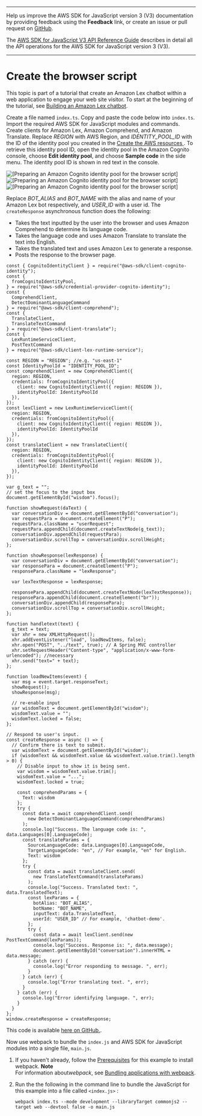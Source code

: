 --------

Help us improve the AWS SDK for JavaScript version 3 \(V3\) documentation by providing feedback using the **Feedback** link, or create an issue or pull request on [GitHub](https://github.com/awsdocs/aws-sdk-for-javascript-v3)\.

 The [AWS SDK for JavaScript V3 API Reference Guide](https://docs.aws.amazon.com/AWSJavaScriptSDK/v3/latest/index.html) describes in detail all the API operations for the AWS SDK for JavaScript version 3 \(V3\)\.

--------

# Create the browser script<a name="lex-bot-example-script"></a>

This topic is part of a tutorial that create an Amazon Lex chatbot within a web application to engage your web site visitor\. To start at the beginning of the tutorial, see [Building an Amazon Lex chatbot](lex-bot-example.md)\.

Create a file named `index.ts`\. Copy and paste the code below into `index.ts`\. Import the required AWS SDK for JavaScript modules and commands\. Create clients for Amazon Lex, Amazon Comprehend, and Amazon Translate\. Replace *REGION* with AWS Region, and *IDENTITY\_POOL\_ID* with the ID of the identity pool you created in the [Create the AWS resources ](lex-bot-provision-resources.md)\. To retrieve this identity pool ID, open the identity pool in the Amazon Cognito console, choose **Edit identity pool**, and choose **Sample code** in the side menu\. The identity pool ID is shown in red text in the console\.

![\[Preparing an Amazon Cognito identity pool for the browser script\]](http://docs.aws.amazon.com/sdk-for-javascript/v3/developer-guide/images/identity-pool-id.png)![\[Preparing an Amazon Cognito identity pool for the browser script\]](http://docs.aws.amazon.com/sdk-for-javascript/v3/developer-guide/)![\[Preparing an Amazon Cognito identity pool for the browser script\]](http://docs.aws.amazon.com/sdk-for-javascript/v3/developer-guide/)

 Replace *BOT\_ALIAS* and *BOT\_NAME* with the alias and name of your Amazon Lex bot respectively, and *USER\_ID* with a user id\. The `createResponse` asynchronous function does the following:
+ Takes the text inputted by the user into the browser and uses Amazon Comprehend to determine its language code\.
+ Takes the language code and uses Amazon Translate to translate the text into English\.
+ Takes the translated text and uses Amazon Lex to generate a response\.
+ Posts the response to the browser page\.

```
const { CognitoIdentityClient } = require("@aws-sdk/client-cognito-identity");
const {
  fromCognitoIdentityPool,
} = require("@aws-sdk/credential-provider-cognito-identity");
const {
  ComprehendClient,
  DetectDominantLanguageCommand
} = require("@aws-sdk/client-comprehend");
const {
  TranslateClient,
  TranslateTextCommand
} = require("@aws-sdk/client-translate");
const {
  LexRuntimeServiceClient,
  PostTextCommand
} = require("@aws-sdk/client-lex-runtime-service");

const REGION = "REGION"; //e.g. "us-east-1"
const IdentityPoolId = "IDENTITY_POOL_ID";
const comprehendClient = new ComprehendClient({
  region: REGION,
  credentials: fromCognitoIdentityPool({
    client: new CognitoIdentityClient({ region: REGION }),
    identityPoolId: IdentityPoolId
  }),
});
const lexClient = new LexRuntimeServiceClient({
  region: REGION,
  credentials: fromCognitoIdentityPool({
    client: new CognitoIdentityClient({ region: REGION }),
    identityPoolId: IdentityPoolId
  }),
});
const translateClient = new TranslateClient({
  region: REGION,
  credentials: fromCognitoIdentityPool({
    client: new CognitoIdentityClient({ region: REGION }),
    identityPoolId: IdentityPoolId
  }),
});

var g_text = "";
// set the focus to the input box
document.getElementById("wisdom").focus();

function showRequest(daText) {
  var conversationDiv = document.getElementById("conversation");
  var requestPara = document.createElement("P");
  requestPara.className = "userRequest";
  requestPara.appendChild(document.createTextNode(g_text));
  conversationDiv.appendChild(requestPara);
  conversationDiv.scrollTop = conversationDiv.scrollHeight;
};

function showResponse(lexResponse) {
  var conversationDiv = document.getElementById("conversation");
  var responsePara = document.createElement("P");
  responsePara.className = "lexResponse";

  var lexTextResponse = lexResponse;

  responsePara.appendChild(document.createTextNode(lexTextResponse));
  responsePara.appendChild(document.createElement("br"));
  conversationDiv.appendChild(responsePara);
  conversationDiv.scrollTop = conversationDiv.scrollHeight;
};

function handletext(text) {
  g_text = text;
  var xhr = new XMLHttpRequest();
  xhr.addEventListener("load", loadNewItems, false);
  xhr.open("POST", "../text", true); // A Spring MVC controller
  xhr.setRequestHeader("Content-type", "application/x-www-form-urlencoded"); //necessary
  xhr.send("text=" + text);
};

function loadNewItems(event) {
  var msg = event.target.responseText;
  showRequest();
  showResponse(msg);

  // re-enable input
  var wisdomText = document.getElementById("wisdom");
  wisdomText.value = "";
  wisdomText.locked = false;
};

// Respond to user's input.
const createResponse = async () => {
  // Confirm there is text to submit.
  var wisdomText = document.getElementById("wisdom");
  if (wisdomText && wisdomText.value && wisdomText.value.trim().length > 0) {
    // Disable input to show it is being sent.
    var wisdom = wisdomText.value.trim();
    wisdomText.value = "...";
    wisdomText.locked = true;

    const comprehendParams = {
      Text: wisdom
    };
    try {
      const data = await comprehendClient.send(
        new DetectDominantLanguageCommand(comprehendParams)
      );
      console.log("Success. The language code is: ", data.Languages[0].LanguageCode);
      const translateParams = {
        SourceLanguageCode: data.Languages[0].LanguageCode,
        TargetLanguageCode: "en", // For example, "en" for English.
        Text: wisdom
      };
      try {
        const data = await translateClient.send(
          new TranslateTextCommand(translateParams)
        );
        console.log("Success. Translated text: ", data.TranslatedText);
        const lexParams = {
          botAlias: "BOT_ALIAS",
          botName: "BOT_NAME",
          inputText: data.TranslatedText,
          userId: "USER_ID" // For example, 'chatbot-demo'.
        };
        try {
          const data = await lexClient.send(new PostTextCommand(lexParams));
          console.log("Success. Response is: ", data.message);
          document.getElementById("conversation").innerHTML = data.message;
        } catch (err) {
          console.log("Error responding to message. ", err);
        }
      } catch (err) {
        console.log("Error translating text. ", err);
      }
    } catch (err) {
      console.log("Error identifying language. ", err);
    }
  }
};
window.createResponse = createResponse;
```

This code is available [here on GitHub\.](https://github.com/awsdocs/aws-doc-sdk-examples/tree/master/javascriptv3/example_code/cross-services/lex-bot/src/index.html)\.

Now use webpack to bundle the `index.js` and AWS SDK for JavaScript modules into a single file, `main.js`\.

1. If you haven't already, follow the [Prerequisites](lex-bot-example-prerequisites.md) for this example to install webpack\. 
**Note**  
For information about*webpack*, see [Bundling applications with webpack](webpack.md)\.

1. Run the the following in the command line to bundle the JavaScript for this example into a file called `<index.js>` :

   ```
   webpack index.ts --mode development --libraryTarget commonjs2 --target web --devtool false -o main.js
   ```